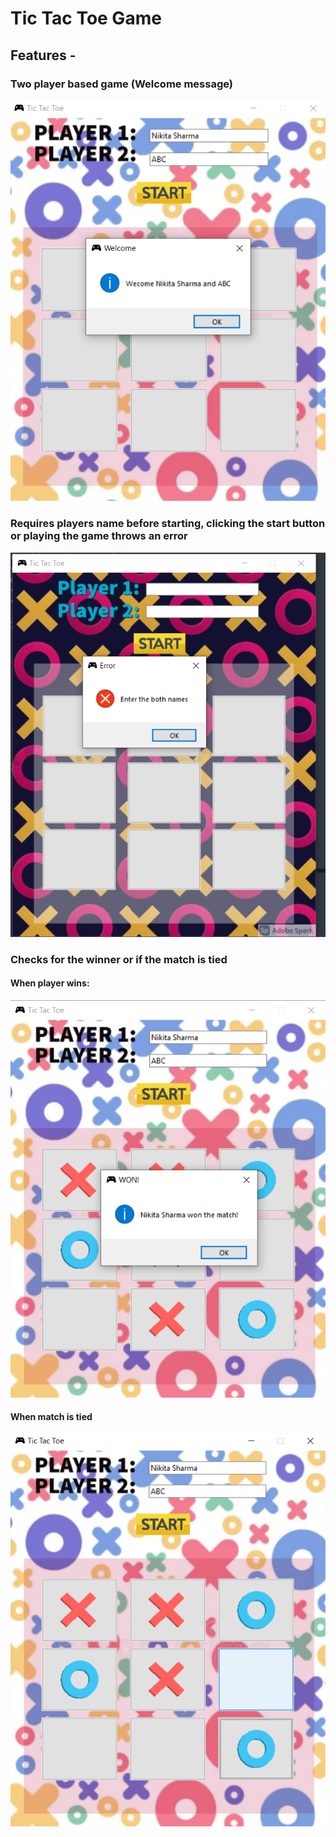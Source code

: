 # Tic Tac Toe Game
## Features -

### Two player based game (Welcome message)
![](/imagesDesc/1.png)

### Requires players name before starting, clicking the start button or playing the game throws an error
![](/imagesDesc/no_name_error.PNG)

### Checks for the winner or if the match is tied
#### When player wins:
![](/imagesDesc/3.png)

#### When match is tied
![](/imagesDesc/2.png)



